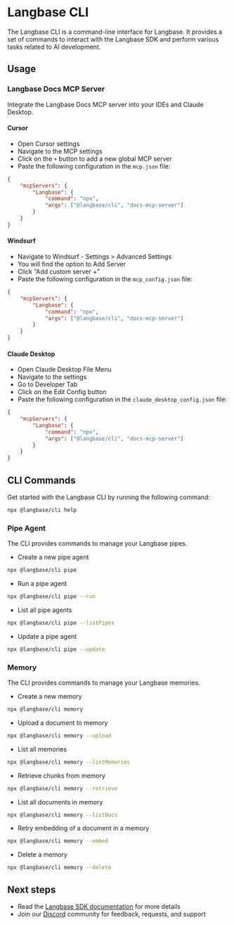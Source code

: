 # Langbase CLI

The Langbase CLI is a command-line interface for Langbase. It provides a set of commands to interact with the Langbase SDK and perform various tasks related to AI development.

## Usage
### Langbase Docs MCP Server

Integrate the Langbase Docs MCP server into your IDEs and Claude Desktop.

#### Cursor

- Open Cursor settings
- Navigate to the MCP settings
- Click on the `+` button to add a new global MCP server
- Paste the following configuration in the `mcp.json` file:

```json
{
	"mcpServers": {
		"Langbase": {
			"command": "npx",
			"args": ["@langbase/cli", "docs-mcp-server"]
		}
	}
}
```

#### Windsurf

- Navigate to Windsurf - Settings > Advanced Settings
- You will find the option to Add Server
- Click “Add custom server +”
- Paste the following configuration in the `mcp_config.json` file:

```json
{
	"mcpServers": {
		"Langbase": {
			"command": "npx",
			"args": ["@langbase/cli", "docs-mcp-server"]
		}
	}
}
```

#### Claude Desktop

- Open Claude Desktop File Menu
- Navigate to the settings
- Go to Developer Tab
- Click on the Edit Config button
- Paste the following configuration in the `claude_desktop_config.json` file:

```json
{
	"mcpServers": {
		"Langbase": {
			"command": "npx",
			"args": ["@langbase/cli", "docs-mcp-server"]
		}
	}
}
```

## CLI Commands

Get started with the Langbase CLI by running the following command:

```bash
npx @langbase/cli help
```

### Pipe Agent

The CLI provides commands to manage your Langbase pipes.

- Create a new pipe agent

```bash
npx @langbase/cli pipe
```

- Run a pipe agent

```bash
npx @langbase/cli pipe --run
```

- List all pipe agents

```bash
npx @langbase/cli pipe --listPipes
```

- Update a pipe agent

```bash
npx @langbase/cli pipe --update
```

### Memory

The CLI provides commands to manage your Langbase memories.

- Create a new memory

```bash
npx @langbase/cli memory
```

- Upload a document to memory

```bash
npx @langbase/cli memory --upload
```

- List all memories

```bash
npx @langbase/cli memory --listMemories
```

- Retrieve chunks from memory

```bash
npx @langbase/cli memory --retrieve
```

- List all documents in memory

```bash
npx @langbase/cli memory --listDocs
```

- Retry embedding of a document in a memory

```bash
npx @langbase/cli memory --embed
```

- Delete a memory

```bash
npx @langbase/cli memory --delete
```

## Next steps

- Read the [Langbase SDK documentation](https://langbase.com/docs/sdk) for more details
- Join our [Discord](https://langbase.com/discord) community for feedback, requests, and support
